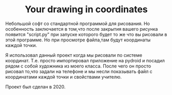 <h1 align="center">Your drawing in coordinates</h1>
<p>Небольшой софт со стандартной программой для рисования. Но особенность заключается в том,что после закрытия вашего рисунка появится "script.py" при запуске которого будет то же что вы рисовали в этой программе. Но при просмотре файла,там будут координаты каждой точки.</p>
<p>Я использовал данный проект когда мы рисовали по системе координат. Т.е. просто импортировал приложение на pydroid и посадил рядом с собой художника из моего класса. После чего он просто рисовал то,что задали на телефоне и мы несли показывать файл с координатами каждой точки и свойствами учителю.</p>
<p>Проект был сделан в 2020.</p>
